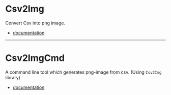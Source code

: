 # Csv2Img

Convert Csv into png image.

- [documentation](https://fummicc1.github.io/csv2img/Csv2Img/index.html)

---

# Csv2ImgCmd

A command line tool which generates png-image from csv. (Using `Csv2Img` library)

- [documentation](https://fummicc1.github.io/csv2img/Csv2ImgCmd/index.html)
